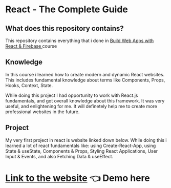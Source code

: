 # React - The Complete Guide
 
## What does this repository contains?</h2>

This repository contains everything that i done in <a href="https://www.udemy.com/course/build-web-apps-with-react-firebase/">Build Web Apps with React & Firebase
</a>course

## Knowledge

In this course i learned how to create modern and dynamic React websites. This includes fundamental knowledge about terms like Components, Props, Hooks, Context, State.

While doing this project I had opportunity to work with React.js fundamentals, and got overall knowledge about this framework. It was very useful, and enlightening for me. It will definetely help me to create more professional websites in the future.

## Project
My very first project in react is website linked down below. While doing this i learned a lot of react fundamentals like: using Create-React-App, using State & useState, Components & Props, Styling React Applications, User Input & Events, and also Fetching Data & useEffect.

# <a href = "">Link to the website</a> 👈 Demo here
